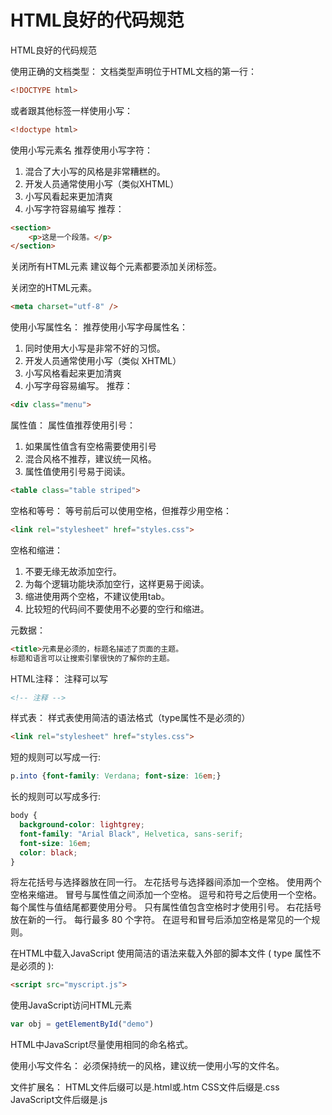 # HTML良好的代码规范
HTML良好的代码规范

使用正确的文档类型：
文档类型声明位于HTML文档的第一行：
```html
<!DOCTYPE html>
```

或者跟其他标签一样使用小写：
```html
<!doctype html>
```


使用小写元素名
推荐使用小写字符：
1. 混合了大小写的风格是非常糟糕的。
2. 开发人员通常使用小写（类似XHTML）
3. 小写风看起来更加清爽
4. 小写字符容易编写
推荐：
```html
<section>
    <p>这是一个段落。</p>
</section>
```


关闭所有HTML元素
建议每个元素都要添加关闭标签。

关闭空的HTML元素。
```html
<meta charset="utf-8" />
```


使用小写属性名：
推荐使用小写字母属性名：
1. 同时使用大小写是非常不好的习惯。
2. 开发人员通常使用小写（类似 XHTML）
3. 小写风格看起来更加清爽
4. 小写字母容易编写。
推荐：
```html
<div class="menu">
```


属性值：
属性值推荐使用引号：
1. 如果属性值含有空格需要使用引号
2. 混合风格不推荐，建议统一风格。
3. 属性值使用引号易于阅读。
```html
<table class="table striped">
```


空格和等号：
等号前后可以使用空格，但推荐少用空格：
```html
<link rel="stylesheet" href="styles.css">
```


空格和缩进：
1. 不要无缘无故添加空行。
2. 为每个逻辑功能块添加空行，这样更易于阅读。
3. 缩进使用两个空格，不建议使用tab。
4. 比较短的代码间不要使用不必要的空行和缩进。

元数据：
```html
<title>元素是必须的，标题名描述了页面的主题。
标题和语言可以让搜索引擎很快的了解你的主题。
```


HTML注释：
注释可以写
```html
<!-- 注释 -->
```


样式表：
样式表使用简洁的语法格式（type属性不是必须的）
```html
<link rel="stylesheet" href="styles.css">
```

短的规则可以写成一行:
```css
p.into {font-family: Verdana; font-size: 16em;}
```

长的规则可以写成多行:
```css
body {
  background-color: lightgrey;
  font-family: "Arial Black", Helvetica, sans-serif;
  font-size: 16em;
  color: black;
}
```

将左花括号与选择器放在同一行。
左花括号与选择器间添加一个空格。
使用两个空格来缩进。
冒号与属性值之间添加一个空格。
逗号和符号之后使用一个空格。
每个属性与值结尾都要使用分号。
只有属性值包含空格时才使用引号。
右花括号放在新的一行。
每行最多 80 个字符。
在逗号和冒号后添加空格是常见的一个规则。

在HTML中载入JavaScript
使用简洁的语法来载入外部的脚本文件 ( type 属性不是必须的 ):
```html
<script src="myscript.js">
```


使用JavaScript访问HTML元素
```javascript
var obj = getElementById("demo")
```

HTML中JavaScript尽量使用相同的命名格式。

使用小写文件名：
必须保持统一的风格，建议统一使用小写的文件名。

文件扩展名：
HTML文件后缀可以是.html或.htm
CSS文件后缀是.css
JavaScript文件后缀是.js
